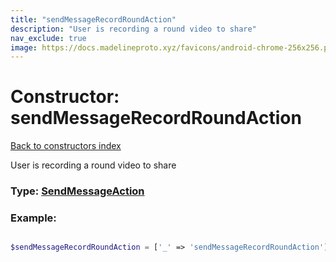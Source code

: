 ```yaml
---
title: "sendMessageRecordRoundAction"
description: "User is recording a round video to share"
nav_exclude: true
image: https://docs.madelineproto.xyz/favicons/android-chrome-256x256.png
---
```

# Constructor: sendMessageRecordRoundAction  
[Back to constructors index](/API_docs/constructors/index.html)



User is recording a round video to share




### Type: [SendMessageAction](/API_docs/types/SendMessageAction.html)


### Example:

```php

$sendMessageRecordRoundAction = ['_' => 'sendMessageRecordRoundAction'];
```  
